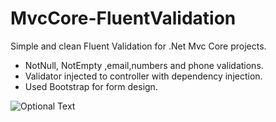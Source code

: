 # MvcCore-FluentValidation

Simple and clean Fluent Validation for .Net Mvc Core projects.

- NotNull, NotEmpty ,email,numbers and phone validations.
- Validator injected to controller with dependency injection.
- Used Bootstrap for form design.

![Optional Text](../master/FluentValidationScreenshot.png)

